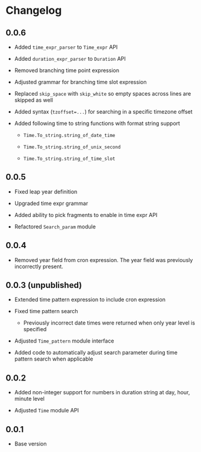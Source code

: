 # Changelog

## 0.0.6

- Added `time_expr_parser` to `Time_expr` API

- Added `duration_expr_parser` to `Duration` API

- Removed branching time point expression

- Adjusted grammar for branching time slot expression

- Replaced `skip_space` with `skip_white` so empty spaces across lines are skipped as well

- Added syntax (`tzoffset=...`) for searching in a specific timezone offset

- Added following time to string functions with format string support

  - `Time.To_string.string_of_date_time`

  - `Time.To_string.string_of_unix_second`

  - `Time.To_string.string_of_time_slot`

## 0.0.5

- Fixed leap year definition

- Upgraded time expr grammar

- Added ability to pick fragments to enable in time expr API

- Refactored `Search_param` module

## 0.0.4

- Removed year field from cron expression. The year field was previously incorrectly present.

## 0.0.3 (unpublished)

- Extended time pattern expression to include cron expression

- Fixed time pattern search

  - Previously incorrect date times were returned when only year level is specified

- Adjusted `Time_pattern` module interface

- Added code to automatically adjust search parameter during time pattern search when applicable

## 0.0.2

- Added non-integer support for numbers in duration string at day, hour, minute level

- Adjusted `Time` module API

## 0.0.1

- Base version
